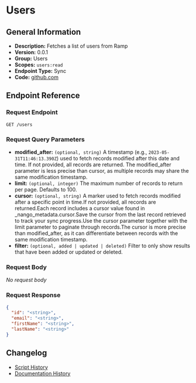 <!-- BEGIN GENERATED CONTENT -->
# Users

## General Information

- **Description:** Fetches a list of users from Ramp
- **Version:** 0.0.1
- **Group:** Users
- **Scopes:** `users:read`
- **Endpoint Type:** Sync
- **Code:** [github.com](https://github.com/NangoHQ/integration-templates/tree/main/integrations/ramp/syncs/users.ts)


## Endpoint Reference

### Request Endpoint

`GET /users`

### Request Query Parameters

- **modified_after:** `(optional, string)` A timestamp (e.g., `2023-05-31T11:46:13.390Z`) used to fetch records modified after this date and time. If not provided, all records are returned. The modified_after parameter is less precise than cursor, as multiple records may share the same modification timestamp.
- **limit:** `(optional, integer)` The maximum number of records to return per page. Defaults to 100.
- **cursor:** `(optional, string)` A marker used to fetch records modified after a specific point in time.If not provided, all records are returned.Each record includes a cursor value found in _nango_metadata.cursor.Save the cursor from the last record retrieved to track your sync progress.Use the cursor parameter together with the limit parameter to paginate through records.The cursor is more precise than modified_after, as it can differentiate between records with the same modification timestamp.
- **filter:** `(optional, added | updated | deleted)` Filter to only show results that have been added or updated or deleted.

### Request Body

_No request body_

### Request Response

```json
{
  "id": "<string>",
  "email": "<string>",
  "firstName": "<string>",
  "lastName": "<string>"
}
```

## Changelog

- [Script History](https://github.com/NangoHQ/integration-templates/commits/main/integrations/ramp/syncs/users.ts)
- [Documentation History](https://github.com/NangoHQ/integration-templates/commits/main/integrations/ramp/syncs/users.md)

<!-- END  GENERATED CONTENT -->

